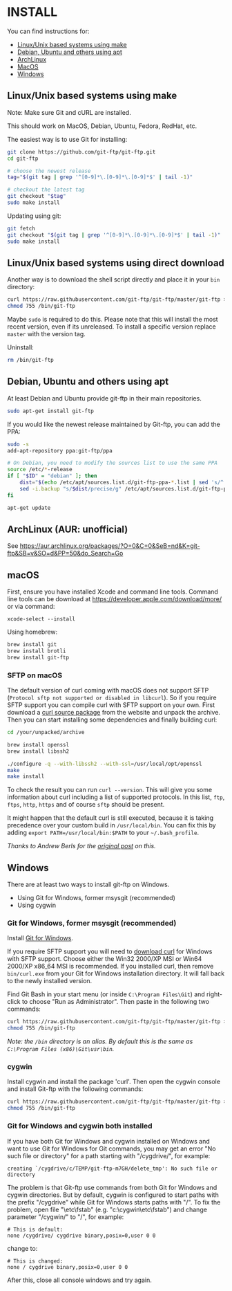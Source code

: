 # INSTALL

You can find instructions for:

- [Linux/Unix based systems using make](#linuxunix-based-systems-using-make)
- [Debian, Ubuntu and others using apt](#debian-ubuntu-and-others-using-apt)
- [ArchLinux](#archlinux-aur-unofficial)
- [MacOS](#macos)
- [Windows](#windows)


## Linux/Unix based systems using make

Note: Make sure Git and cURL are installed.

This should work on MacOS, Debian, Ubuntu, Fedora, RedHat, etc.

The easiest way is to use Git for installing:

```sh
git clone https://github.com/git-ftp/git-ftp.git
cd git-ftp

# choose the newest release
tag="$(git tag | grep '^[0-9]*\.[0-9]*\.[0-9]*$' | tail -1)"

# checkout the latest tag
git checkout "$tag"
sudo make install
```

Updating using git:

```sh
git fetch
git checkout "$(git tag | grep '^[0-9]*\.[0-9]*\.[0-9]*$' | tail -1)"
sudo make install
```

## Linux/Unix based systems using direct download

Another way is to download the shell script directly and place it in your `bin`
directory:

```sh
curl https://raw.githubusercontent.com/git-ftp/git-ftp/master/git-ftp > /bin/git-ftp
chmod 755 /bin/git-ftp
```

Maybe `sudo` is required to do this.
Please note that this will install the most recent version, even if its
unreleased. To install a specific version replace `master` with the version tag.

Uninstall:
```sh
rm /bin/git-ftp
```

## Debian, Ubuntu and others using apt

At least Debian and Ubuntu provide git-ftp in their main repositories.

```sh
sudo apt-get install git-ftp
```

If you would like the newest release maintained by Git-ftp,
you can add the PPA:

```sh
sudo -s
add-apt-repository ppa:git-ftp/ppa

# On Debian, you need to modify the sources list to use the same PPA
source /etc/*-release
if [ "$ID" = "debian" ]; then
    dist="$(echo /etc/apt/sources.list.d/git-ftp-ppa-*.list | sed 's/^.*ppa-\(.*\)\.list$/\1/')"
    sed -i.backup "s/$dist/precise/g" /etc/apt/sources.list.d/git-ftp-ppa-*.list
fi

apt-get update
```


## ArchLinux (AUR: unofficial)

See https://aur.archlinux.org/packages/?O=0&C=0&SeB=nd&K=git-ftp&SB=v&SO=d&PP=50&do_Search=Go


## macOS

First, ensure you have installed Xcode and command line tools. Command line tools can be download at https://developer.apple.com/download/more/ or via command: 

```
xcode-select --install
```

Using homebrew:

```sh
brew install git
brew install brotli
brew install git-ftp
```

### SFTP on macOS

The default version of curl coming with macOS does not support SFTP (`Protocol sftp not supported or disabled in libcurl`).
So if you require SFTP support you can compile curl with SFTP support on your own.
First download a [curl source package](http://curl.haxx.se/download.html) from the website and unpack the archive.
Then you can start installing some dependencies and finally building curl:

```sh
cd /your/unpacked/archive

brew install openssl
brew install libssh2

./configure -q --with-libssh2 --with-ssl=/usr/local/opt/openssl
make
make install
```

To check the result you can run `curl --version`. This will give you some information about curl including a list of supported protocols.
In this list, `ftp`, `ftps`, `http`, `https` and of course `sftp` should be present.

It might happen that the default curl is still executed, because it is taking precedence over your custom build in `/usr/local/bin`.
You can fix this by adding `export PATH=/usr/local/bin:$PATH` to your `~/.bash_profile`.

_Thanks to Andrew Berls for the [original post](http://andrewberls.com/blog/post/adding-sftp-support-to-curl) on this._

## Windows

There are at least two ways to install git-ftp on Windows.

- Using Git for Windows, former msysgit (recommended)
- Using cygwin

### Git for Windows, former msysgit (recommended)

Install [Git for Windows](https://git-for-windows.github.io/).

If you require SFTP support you will need to [download curl](http://curl.haxx.se/download.html) for
Windows with SFTP support. Choose either the Win32 2000/XP MSI or Win64 2000/XP x86_64 MSI is recommended.
If you installed curl, then remove `bin/curl.exe` from your Git for Windows
installation directory. It will fall back to the newly installed version.

Find Git Bash in your start menu (or inside `C:\Program Files\Git`) and right-click to
choose "Run as Administrator". Then paste in the following two commands:

```bash
curl https://raw.githubusercontent.com/git-ftp/git-ftp/master/git-ftp > /bin/git-ftp
chmod 755 /bin/git-ftp
```

*Note: the `/bin` directory is an alias.
By default this is the same as `C:\Program Files (x86)\Git\usr\bin`.*

### cygwin

Install cygwin and install the package 'curl'.
Then open the cygwin console and install Git-ftp with the following commands:

```bash
curl https://raw.githubusercontent.com/git-ftp/git-ftp/master/git-ftp > /bin/git-ftp
chmod 755 /bin/git-ftp
```

### Git for Windows and cygwin both installed

If you have both Git for Windows and cygwin installed on Windows and want to
use Git for Windows for Git commands, you may get an error
"No such file or directory" for a path starting with "/cygdrive/", for example:

    creating `/cygdrive/c/TEMP/git-ftp-m7GH/delete_tmp': No such file or directory

The problem is that Git-ftp use commands from both Git for Windows and cygwin
directories. But by default, cygwin is configured to start paths with the
prefix "/cygdrive" while Git for Windows starts paths with "/".
To fix the problem, open file "<cygwin>\etc\fstab"
(e.g. "c:\cygwin\etc\fstab") and change parameter "/cygwin/" to "/", for example:

    # This is default:
    none /cygdrive/ cygdrive binary,posix=0,user 0 0

change to:

    # This is changed:
    none / cygdrive binary,posix=0,user 0 0

After this, close all console windows and try again.
